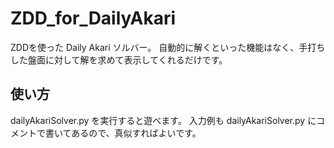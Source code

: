# ZDD_for_DailyAkari
ZDDを使った Daily Akari ソルバー。
自動的に解くといった機能はなく、手打ちした盤面に対して解を求めて表示してくれるだけです。

## 使い方
dailyAkariSolver.py を実行すると遊べます。
入力例も dailyAkariSolver.py にコメントで書いてあるので、真似すればよいです。
